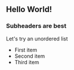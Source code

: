 ## Hello World!
### Subheaders are best
Let's try an unordered list
* First item
* Second item
* Third item